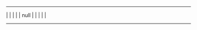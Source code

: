 _______________________________________________
|                                              |
|                                              |
|                    null                      |
|                                              |
|                                              |
_______________________________________________
